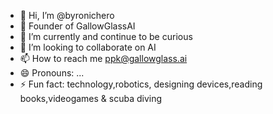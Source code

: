- 👋 Hi, I’m @byronichero
- 👀 Founder of GallowGlassAI
- 🌱 I’m currently and continue to be curious
- 💞️ I’m looking to collaborate on AI
- 📫 How to reach me ppk@gallowglass.ai
- 😄 Pronouns: ...
- ⚡ Fun fact: technology,robotics, designing devices,reading books,videogames & scuba diving

<!---
byronichero/byronichero is a ✨ special ✨ repository because its `README.md` (this file) appears on your GitHub profile.
You can click the Preview link to take a look at your changes.
--->
